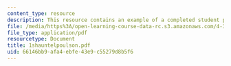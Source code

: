 ```yaml
---
content_type: resource
description: This resource contains an example of a completed student project.
file: /media/https%3A/open-learning-course-data-rc.s3.amazonaws.com/4-301-introduction-to-the-visual-arts-spring-2007/66146bb9afa4ebfe43e9c55279d8b5f6_1shauntelpoulson.pdf
file_type: application/pdf
resourcetype: Document
title: 1shauntelpoulson.pdf
uid: 66146bb9-afa4-ebfe-43e9-c55279d8b5f6
---
```

